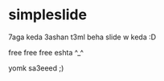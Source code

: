 simpleslide
===========

7aga keda 3ashan t3ml beha slide w keda :D


free free free eshta ^_^

yomk sa3eeed ;)
